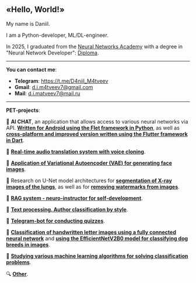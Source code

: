 ## «Hello, World!»

My name is Daniil.

I am a Python-developer, ML/DL-engineer.

In 2025, I graduated from the [Neural Networks Academy](https://academy.the-founder.ru) with a degree in "Neural Network Developer": [Diploma](Диплом_Разработчик_нейросетей.pdf).

---

**You can contact me**:

- **Telegram**: https://t.me/D4niil_M4tveev
- **Gmail**: d.i.m4tveev7@gmail.com
- **Mail**: d.i.matveev7@mail.ru

---

**PET-projects**:

📌 **AI CHAT**, an application that allows access to various neural networks via API. [**Written for Android using the Flet framework in Python**](https://github.com/D4us-M4chanicus/AI-CHAT-android-app.git), as well as [**cross-platform and improved version written using the Flutter framework in Dart**](https://github.com/D4us-M4chanicus/AI-CHAT-cross-platform-app.git).

📌 [**Real-time audio translation system with voice cloning**](https://github.com/D4us-M4chanicus/Audio-translator.git).

📌 [**Application of Variational Autoencoder (VAE) for generating face images**](https://github.com/D4us-M4chanicus/Variational-Autoencoder.git).

📌 Research on U-Net model architectures for [**segmentation of X-ray images of the lungs**](https://github.com/D4us-M4chanicus/Image-segmentation.git), as well as for [**removing watermarks from images**](https://github.com/D4us-M4chanicus/Removing-watermarks.git).

📌 [**RAG system - neuro-instructor for self-development**](https://github.com/D4us-M4chanicus/Neuro-employee.git).

📌 [**Text processing. Author classification by style**](https://github.com/D4us-M4chanicus/Text-processing.git).

📌 [**Telegram-bot for conducting quizzes**](https://github.com/D4us-M4chanicus/Telegram-quiz-bot.git).

📌 [**Classification of handwritten letter images using a fully connected neural network**](https://github.com/D4us-M4chanicus/Handwritten-letter-recognition.git) and [**using the EfficientNetV2B0 model for classifying dog breeds in images**](https://github.com/D4us-M4chanicus/Dog-Breed-Classification.git).

📌 [**Studying various machine learning algorithms for solving classification problems**](https://github.com/D4us-M4chanicus/Algorithms-for-classification-problems.git).

🔍 [**Other**](https://github.com/D4us-M4chanicus?tab=repositories).
